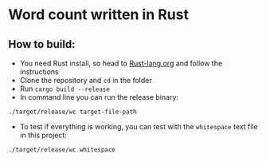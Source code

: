 # Word count written in Rust

## How to build:

* You need Rust install, so head to [Rust-lang.org](https://www.rust-lang.org/) and follow the instructions
* Clone the repository and `cd` in the folder
* Run `cargo build --release`
* In command line you can run the release binary:

```
./target/release/wc target-file-path
```

* To test if everything is working, you can test with the `whitespace` text file in this project:

```
./target/release/wc whitespace
```